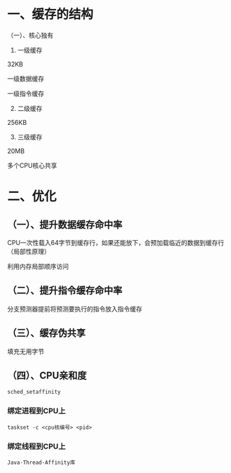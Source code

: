# 一、缓存的结构

（一）、核心独有

1. 一级缓存

32KB

一级数据缓存

一级指令缓存

2. 二级缓存

256KB

3. 三级缓存

20MB

多个CPU核心共享

# 二、优化

## （一）、提升数据缓存命中率

CPU一次性载入64字节到缓存行，如果还能放下，会预加载临近的数据到缓存行（局部性原理）

利用内存局部顺序访问

## （二）、提升指令缓存命中率

分支预测器提前将预测要执行的指令放入指令缓存

## （三）、缓存伪共享

填充无用字节

## （四）、CPU亲和度

```text
sched_setaffinity
```

### 绑定进程到CPU上

`taskset -c <cpu核编号> <pid>`

### 绑定线程到CPU上

`Java-Thread-Affinity库`